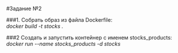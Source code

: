 #Задание №2  
  
###1. Собрать образ из файла Dockerfile:  
*docker build -t stocks .*   
  
###2 Создать и запустить контейнер с именем stocks_products:   
*docker run --name stocks_products -d stocks*   
  
